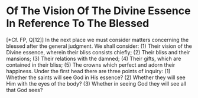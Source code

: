 # Of The Vision Of The Divine Essence In Reference To The Blessed

[*Cf. FP, Q[12]]  In the next place we must consider matters concerning the blessed after the general judgment. We shall consider: (1) Their vision of the Divine essence, wherein their bliss consists chiefly; (2) Their bliss and their mansions; (3) Their relations with the damned; (4) Their gifts, which are contained in their bliss; (5) The crowns which perfect and adorn their happiness.  Under the first head there are three points of inquiry:
(1) Whether the saints will see God in His essence?
(2) Whether they will see Him with the eyes of the body?
(3) Whether in seeing God they will see all that God sees?